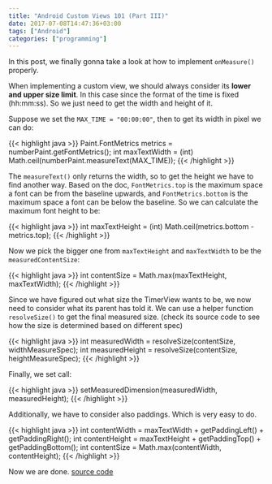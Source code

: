 ```yaml
---
title: "Android Custom Views 101 (Part III)"
date: 2017-07-08T14:47:36+03:00
tags: ["Android"]
categories: ["programming"]
---
```


In this post, we finally gonna take a look at how to implement `onMeasure()` properly.

When implementing a custom view, we should always consider its **lower and upper size limit**. In this case since the format of the time is fixed (hh:mm:ss). So we just need to get the width and height of it.

Suppose we set the `MAX_TIME = "00:00:00"`, then to get its width in pixel we can do:

{{< highlight java >}}
Paint.FontMetrics metrics = numberPaint.getFontMetrics();
int maxTextWidth = (int) Math.ceil(numberPaint.measureText(MAX_TIME));
{{< /highlight >}}

The `measureText()` only returns the width, so to get the height we have to find another way.
Based on the doc, `FontMetrics.top` is the maximum space a font can be from the baseline upwards, and `FontMetrics.bottom` is the maximum space a font can be below the baseline. So we can calculate the maximum font height to be:

{{< highlight java >}}
int maxTextHeight = (int) Math.ceil(metrics.bottom - metrics.top);
{{< /highlight >}}

Now we pick the bigger one from `maxTextHeight` and `maxTextWidth` to be the `measuredContentSize`:

{{< highlight java >}}
int contentSize = Math.max(maxTextHeight, maxTextWidth);
{{< /highlight >}}

Since we have figured out what size the TimerView wants to be, we now need to consider what its parent has told it. We can use a helper function `resolveSize()` to get the final measured size. (check its source code to see how the size is determined based on different spec)

{{< highlight java >}}
int measuredWidth = resolveSize(contentSize, widthMeasureSpec);
int measuredHeight = resolveSize(contentSize, heightMeasureSpec);
{{< /highlight >}}

Finally, we set call:

{{< highlight java >}}
setMeasuredDimension(measuredWidth, measuredHeight);
{{< /highlight >}}

Additionally, we have to consider also paddings. Which is very easy to do.

{{< highlight java >}}
int contentWidth = maxTextWidth + getPaddingLeft() + getPaddingRight();
int contentHeight = maxTextHeight + getPaddingTop() + getPaddingBottom();
int contentSize = Math.max(contentWidth, contentHeight);
{{< /highlight >}}

Now we are done. [source code](https://github.com/lvguowei/TimerView/tree/a0a929fe4ecc3dfb13066d200d9294c567ff296a)
